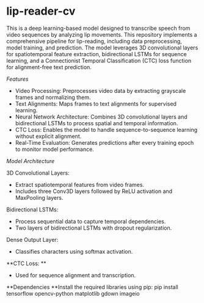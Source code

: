 # lip-reader-cv

This is a deep learning-based model designed to transcribe speech from video sequences by analyzing lip movements. This repository implements a comprehensive pipeline for lip-reading, including data preprocessing, model training, and prediction. The model leverages 3D convolutional layers for spatiotemporal feature extraction, bidirectional LSTMs for sequence learning, and a Connectionist Temporal Classification (CTC) loss function for alignment-free text prediction.

*Features*

- Video Processing: Preprocesses video data by extracting grayscale frames and normalizing them.
- Text Alignments: Maps frames to text alignments for supervised learning.
- Neural Network Architecture: Combines 3D convolutional layers and bidirectional LSTMs to process spatial and temporal information.
- CTC Loss: Enables the model to handle sequence-to-sequence learning without explicit alignment.
- Real-Time Evaluation: Generates predictions after every training epoch to monitor model performance.

*Model Architecture*

3D Convolutional Layers:
- Extract spatiotemporal features from video frames.
- Includes three Conv3D layers followed by ReLU activation and MaxPooling layers.

Bidirectional LSTMs:
- Process sequential data to capture temporal dependencies.
- Two layers of bidirectional LSTMs with dropout regularization.

Dense Output Layer:
- Classifies characters using softmax activation.

**CTC Loss:
**
- Used for sequence alignment and transcription.

**Dependencies
**Install the required libraries using pip:
pip install tensorflow opencv-python matplotlib gdown imageio


